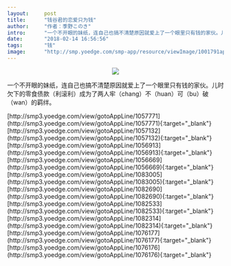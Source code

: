 ```yaml
---
layout:     post
title:      "钱谷君的恋爱只为钱"
author:     "作者：季野このき"
intro:      "一个不开眼的妹纸，连自己也搞不清楚原因就爱上了一个眼里只有钱的家伙。儿时欠下的零食债款（利滚利）成为了两人牢（chang）不（huan）可（bu）破（wan）的羁绊。"
date:       "2018-02-14 16:56:56"
tags:       "钱"
image:      "http://smp.yoedge.com/smp-app/resource/viewImage/1001791appline.png"
---
```

<div style="text-align: center">
<p><img src="http://smp.yoedge.com/smp-app/resource/viewImage/1001791appline.png"/></p>
</div>
<p class="post-meta">
<span>一个不开眼的妹纸，连自己也搞不清楚原因就爱上了一个眼里只有钱的家伙。儿时欠下的零食债款（利滚利）成为了两人牢（chang）不（huan）可（bu）破（wan）的羁绊。</span>
</p>
[http://smp3.yoedge.com/view/gotoAppLine/1057771](http://smp3.yoedge.com/view/gotoAppLine/1057771){:target="_blank"}
[http://smp3.yoedge.com/view/gotoAppLine/1057132](http://smp3.yoedge.com/view/gotoAppLine/1057132){:target="_blank"}
[http://smp3.yoedge.com/view/gotoAppLine/1056913](http://smp3.yoedge.com/view/gotoAppLine/1056913){:target="_blank"}
[http://smp3.yoedge.com/view/gotoAppLine/1056669](http://smp3.yoedge.com/view/gotoAppLine/1056669){:target="_blank"}
[http://smp3.yoedge.com/view/gotoAppLine/1083005](http://smp3.yoedge.com/view/gotoAppLine/1083005){:target="_blank"}
[http://smp3.yoedge.com/view/gotoAppLine/1082690](http://smp3.yoedge.com/view/gotoAppLine/1082690){:target="_blank"}
[http://smp3.yoedge.com/view/gotoAppLine/1082533](http://smp3.yoedge.com/view/gotoAppLine/1082533){:target="_blank"}
[http://smp3.yoedge.com/view/gotoAppLine/1082314](http://smp3.yoedge.com/view/gotoAppLine/1082314){:target="_blank"}
[http://smp3.yoedge.com/view/gotoAppLine/1076177](http://smp3.yoedge.com/view/gotoAppLine/1076177){:target="_blank"}
[http://smp3.yoedge.com/view/gotoAppLine/1076176](http://smp3.yoedge.com/view/gotoAppLine/1076176){:target="_blank"}


